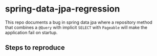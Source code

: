 # spring-data-jpa-regression

This repo documents a bug in spring data jpa where a repository method that combines a `@Query` 
with implicit `SELECT` with `Pageable` will make the application fail on startup.

## Steps to reproduce
